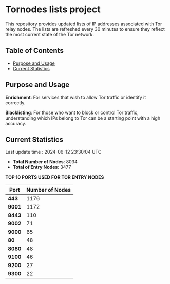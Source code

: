 # Tornodes lists project

This repository provides updated lists of IP addresses associated with Tor relay nodes. The lists are refreshed every 30 minutes to ensure they reflect the most current state of the Tor network.

## Table of Contents

- [Purpose and Usage](#purpose-and-usage)
- [Current Statistics](#current-statistics)


## Purpose and Usage

**Enrichment**: For services that wish to allow Tor traffic or identify it correctly.

**Blacklisting**: For those who want to block or control Tor traffic, understanding which IPs belong to Tor can be a starting point with a high accuracy.

## Current Statistics

Last update time : 2024-06-12 23:30:04 UTC

- **Total Number of Nodes**: 8034
- **Total of Entry Nodes**: 3477

**TOP 10 PORTS USED FOR TOR ENTRY NODES**

| **Port** | **Number of Nodes** |
|------|-----------------|
| **443**   | 1176  |
| **9001**   | 1172  |
| **8443**   | 110  |
| **9002**   | 71  |
| **9000**   | 65  |
| **80**   | 48  |
| **8080**   | 48  |
| **9100**   | 46  |
| **9200**   | 27  |
| **9300**   | 22  |

